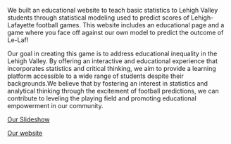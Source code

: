 We built an educational website to teach basic statistics to Lehigh Valley students through statistical modeling used to predict scores of Lehigh-Lafayette football games. This website includes an educational page and a game where you face off against our own model to predict the outcome of Le-Laf! 

Our goal in creating this game is to address educational inequality in the Lehigh Valley. By offering an interactive and educational experience that incorporates statistics and critical thinking, we aim to provide a learning platform accessible to a wide range of students despite their backgrounds.We believe that by fostering an interest in statistics and analytical thinking through the excitement of football predictions, we can contribute to leveling the playing field and promoting educational empowerment in our community.

[Our Slideshow](https://docs.google.com/presentation/d/1W1nTe5TKPeGjA40EOYCbuNmBvycZxur_eQeMa1QSNRI/edit?usp=sharing)

[Our website](https://main.dj88scqv6lsee.amplifyapp.com/news.asp)

